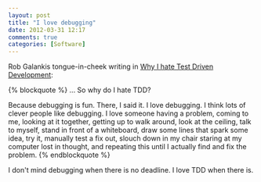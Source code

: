 ```yaml
---
layout: post
title: "I love debugging"
date: 2012-03-31 12:17
comments: true
categories: [Software]
---
```


Rob Galankis tongue-in-cheek writing in [Why I hate Test Driven Development](http://altdevblogaday.com/2012/03/30/why-i-hate-tdd/):
 
{% blockquote %}
... So why do I hate TDD?

Because debugging is fun. There, I said it. I love debugging. I think lots of clever people like debugging. I love someone having a problem, coming to me, looking at it together, getting up to walk around, look at the ceiling, talk to myself, stand in front of a whiteboard, draw some lines that spark some idea, try it, manually test a fix out, slouch down in my chair staring at my computer lost in thought, and repeating this until I actually find and fix the problem.
{% endblockquote %}

I don't mind debugging when there is no deadline. I love TDD when there is.
